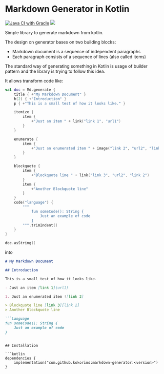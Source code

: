 # Markdown Generator in Kotlin

[![Java CI with Gradle](https://github.com/kokorins/markdown-generator/actions/workflows/gradle.yml/badge.svg)](https://github.com/kokorins/markdown-generator/actions/workflows/gradle.yml)
[![](https://jitpack.io/v/kokorins/markdown-generator.svg)](https://jitpack.io/#kokorins/markdown-generator)

Simple library to generate markdown from kotlin.

The design on generator bases on two building blocks:

- Markdown document is a sequence of independent paragraphs
- Each paragraph consists of a sequence of lines (also called items)

The standard way of generating something in Kotlin is usage of builder pattern and the library is trying to follow
this idea.

It allows transform code like:

```kotlin
val doc = Md.generate {
    title { +"My Markdown Document" }
    h(2) { +"Introduction" }
    p { +"This is a small test of how it looks like." }

    itemize {
        item {
            +"Just an item " + link("link 1", "url1")
        }
    }

    enumerate {
        item {
            +"Just an enumerated item " + image("link 2", "url2", "link 2")
        }
    }

    blockquote {
        item {
            +"Blockquote line " + link("link 3", "url2", "link 2")
        }
        item {
            +"Another Blockquote line"
        }
    }
    code("language") {
        """
            fun someCode(): String {
                Just an example of code
            }
        """.trimIndent()
    }
}

doc.asString()
```

into

```markdown
# My Markdown Document

## Introduction

This is a small test of how it looks like.

- Just an item [link 1](url1)

1. Just an enumerated item ![link 2]

> Blockquote line [link 3][link 2]
> Another Blockquote line

```language
fun someCode(): String {
    Just an example of code
}
```

[link 2]: url2
            
```

## Installation

```kotlin
dependencies {
    implementation("com.github.kokorins:markdown-generator:<version>")
}
```

